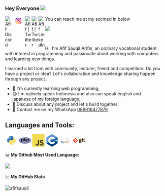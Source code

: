 <!-- example -->
<!--
**afifsauqil/afifsauqil** is a ✨ _special_ ✨ repository because its `README.md` (this file) appears on your GitHub profile.

Here are some ideas to get you started:

- 🔭 I’m currently working on ...
- 🌱 I’m currently learning ...
- 👯 I’m looking to collaborate on ...
- 🤔 I’m looking for help with ...
- 💬 Ask me about ...
- 📫 How to reach me: ...
- 😄 Pronouns: ...
- ⚡ Fun fact: ...
-->
<!-- example -->

<!--
**Sau0301D/Sau0301D** is a ✨ _special_ ✨ repository because its `README.md` (this file) appears on your GitHub profile.

Here are some ideas to get you started:

- 🔭 I’m currently working on ...
- 🌱 I’m currently learning ...
- 👯 I’m looking to collaborate on ...
- 🤔 I’m looking for help with ...
- 💬 Ask me about ...
- 📫 How to reach me: ...
- 😄 Pronouns: ...
- ⚡ Fun fact: ...
-->

<!-- my profile -->
### Hey Everyone <img src="https://media.giphy.com/media/hvRJCLFzcasrR4ia7z/giphy.gif" width="25px">
You can reach me at my socmed in below
<a href="https://discord.com/channels/@afif#6532">
  <img align="left" alt="Afif Discord" width="22px" src="https://raw.githubusercontent.com/peterthehan/peterthehan/master/assets/discord.svg" />
</a>
<a href="https://instagram.com/afifsauqil">
  <img align="left" alt="Afif | Instagram" width="42px" src="https://raw.githubusercontent.com/anandadwipra/anandadwipra/2144a29d114bc4b54876a9af4d8e88ebf8ab5d85/assets/1.svg" />
</a>
<a href="https://twitter.com/Afifsau">
  <img align="left" alt="Afif | Twitter" width="22px" src="https://www.vectorlogo.zone/logos/twitter/twitter-tile.svg" />
</a>
<a href="https://t.me/afifsauqil">
  <img align="left" alt="Afif | Twitter" width="22px" src="https://www.vectorlogo.zone/logos/telegram/telegram-tile.svg" />
</a>
<a href="https://www.linkedin.com/in/afif-sauqil-arifin-b72878209/">
  <img align="left" alt="Afif LinkedIn" width="22px" src="https://raw.githubusercontent.com/peterthehan/peterthehan/master/assets/linkedin.svg" />
</a>
<!-- <a href="https://open.spotify.com/user/e90fe4zsndbm6xoe2t7t8kogf?si=WaLKpwvWTle0btle2qPb6g">
  <img align="left" alt="Abhishek's Spotify" width="22px" src="https://raw.githubusercontent.com/peterthehan/peterthehan/master/assets/spotify.svg" />
</a> -->

![](https://visitor-badge.glitch.me/badge?page_id=Sau0301D.Sau0301D)

<br />

Hi, I'm Afif Sauqil Arifin, an ordinary vocational student with interest in programming and passionate about working with computers and learning new things.

I learned a lot from with community, lecturer, friend and competition. Do you have a project or idea? Let's collaboration and knowledge sharing happen through any project.
  
- 🌱 I'm currently learning web programming;
- 😅 I'm natively speak Indonesia and also can speak english and japanese of my foreign language;
- 💬 Discuss about any project and let's build together;
- 📲 Contact me on my WhatsApp [089616477879](https://api.whatsapp.com/send?phone=089616477879)

## Languages and Tools:  

<code><img height="40" src="https://raw.githubusercontent.com/github/explore/80688e429a7d4ef2fca1e82350fe8e3517d3494d/topics/python/python.png"></code>
<code><img height="40" src="https://raw.githubusercontent.com/github/explore/80688e429a7d4ef2fca1e82350fe8e3517d3494d/topics/php/php.png"></code>
<code><img height="40" src="https://raw.githubusercontent.com/github/explore/80688e429a7d4ef2fca1e82350fe8e3517d3494d/topics/javascript/javascript.png"></code>
<code><img height="40" src="https://raw.githubusercontent.com/github/explore/80688e429a7d4ef2fca1e82350fe8e3517d3494d/topics/cpp/cpp.png"></code>
<code><img height="40" src="https://raw.githubusercontent.com/github/explore/80688e429a7d4ef2fca1e82350fe8e3517d3494d/topics/mysql/mysql.png"></code>
<code><img height="40" src="https://raw.githubusercontent.com/github/explore/80688e429a7d4ef2fca1e82350fe8e3517d3494d/topics/git/git.png"></code>

📊  **My Github Most Used Language:**
<!--START_SECTION:waka-->
<img src="https://github-readme-stats.vercel.app/api/top-langs/?username=afifsauqil&theme=vue">

<!--END_SECTION:waka-->

<!-- If you like what I do, maybe consider buying me a coffee/tea 🥺👉👈

<a href="https://www.buymeacoffee.com/abhisheknaiidu" target="_blank"><img src="https://cdn.buymeacoffee.com/buttons/v2/default-red.png" alt="Buy Me A Coffee" width="150" ></a> -->

<!-- 🚧 **My Todoist Stats:** -->
<!-- TODO-IST:START -->
<!-- 🏆  7,926 Karma Points           
🌸  Completed 2 tasks today           
✅  Completed 660 tasks so far           
⏳  Longest streak is 10 days -->
<!-- TODO-IST:END -->


📈 **My GitHub Stats**

<img src="https://github-readme-stats.vercel.app/api?username=afifsauqil&show_icons=true&theme=gotham" alt="afifsauqil" />
